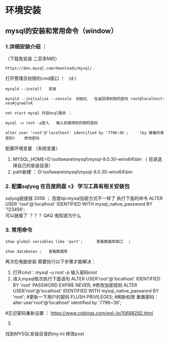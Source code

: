 # 环境安装
##  mysql的安装和常用命令（window）
###  1.详细安装介绍 ： 
（下载免安装  二百多M的）

    https://dev.mysql.com/downloads/mysql/

打开管理员权限的cmd窗口  ！ （d:）

    mysqld --install   安装  

    mysqld --initialize --console  初始化   在返回得到随机密码 root@localhost: ves#jqrw&7vK

    net start mysql 开启msql服务 ； 

    mysql -u root -p登入   输入前面得到的随机密码   

    alter user 'root'@'localhost' identified by '7796~36';     (by 接着的是密码)    修改密码

配置环境变量  （系统变量）
1. MYSQL_HOME=D:\sofaware\mysql\mysql-8.0.30-winx64\bin （ 目录选择自己的安装目录）
2. path新建 ： D:\sofaware\mysql\mysql-8.0.30-winx64\bin

### 2. 配置sqlyog   在百度网盘  =》 学习工具有相关安装包

sqlyog链接报 2058   ； 百度tip:mysql加密方式不一样了 
执行下面的命令
ALTER USER 'root'@'localhost' IDENTIFIED WITH mysql_native_password BY '123456';   
可以链接了 ？？？ QAQ  鬼知道为什么  

### 3. 常用命令   
    show global variables like 'port';      查看数据库端口  ；

    show databases ;   查看数据库

再次在电脑安装 需要执行以下步骤才能解决：

1. 打开cmd：mysql -u root -p 
输入密码root
2. 进入mysql依次执行下面语句
    ALTER USER'root'@'localhost' IDENTIFIED BY 'root' PASSWORD EXPIRE NEVER; 
#修改加密规则 
ALTER USER'root'@'localhost' IDENTIFIED WITH mysql_native_password BY 'root'; #更新一下用户的密码 
FLUSH PRIVILEGES; #刷新权限
重置密码：alter user'root'@'localhost' identified by '7796~36';

#忘记密码重新设置  ： https://www.cnblogs.com/wsl-/p/10688292.html

3. 
找到MYSQL安装目录的my.ini 修改post
